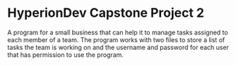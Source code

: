 # HyperionDev Capstone Project 2


A program for a small business that can help it to manage tasks assigned to each member of a team. The program works with two files to store a list of tasks the team is working on and the username and password for each user that has permission to use the program.